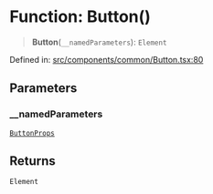 # Function: Button()

> **Button**(`__namedParameters`): `Element`

Defined in: [src/components/common/Button.tsx:80](https://github.com/laruss/react-text-game/blob/56d052e07c46af6beb5ea69677296eefae694e61/packages/ui/src/components/common/Button.tsx#L80)

## Parameters

### \_\_namedParameters

[`ButtonProps`](../type-aliases/ButtonProps.md)

## Returns

`Element`
